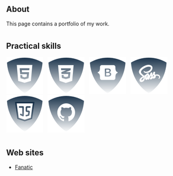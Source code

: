 # <h2>About</h2>

This page contains a portfolio of my work.

# <h2>Practical skills</h2>
![html5](./img/html.svg) &nbsp;
![css](./img/css.svg) &nbsp;
![Botstrap](./img/bootstrap.svg) &nbsp;
![Sass](./img/sass.svg) &nbsp;
![JS](./img/js.svg) &nbsp;
![Github](./img/github.svg) &nbsp;
<!--
![ReactJS](./img/reactjs.svg) &nbsp;
![NodeJS](./img/nodejs.svg) &nbsp;

-->

# <h2>Web sites</h2>
<ul>
  <li><a href="https://github.com/JSDID/Fanatic">Fanatic</a></li>
</ul>

